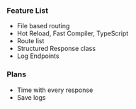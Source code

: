### Feature List

- File based routing
- Hot Reload, Fast Compiler, TypeScript
- Route list
- Structured Response class
- Log Endpoints

### Plans

- Time with every response
- Save logs
